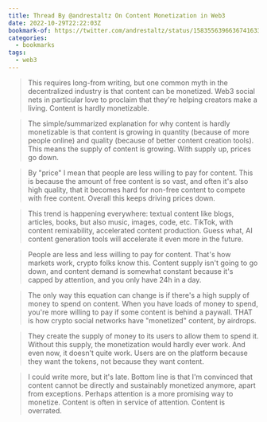 ```yaml
---
title: Thread By @andrestaltz On Content Monetization in Web3
date: 2022-10-29T22:22:03Z
bookmark-of: https://twitter.com/andrestaltz/status/1583556396636741633
categories:
  - bookmarks
tags:
  - web3
---
```


> This requires long-from writing, but one common myth in the decentralized industry is that content can be monetized. Web3 social nets in particular love to proclaim that they're helping creators make a living. Content is hardly monetizable.

> The simple/summarized explanation for why content is hardly monetizable is that content is growing in quantity (because of more people online) and quality (because of better content creation tools). This means the supply of content is growing. With supply up, prices go down.

> By "price" I mean that people are less willing to pay for content. This is because the amount of free content is so vast, and often it's also high quality, that it becomes hard for non-free content to compete with free content. Overall this keeps driving prices down.

> This trend is happening everywhere: textual content like blogs, articles, books, but also music, images, code, etc. TikTok, with content remixability, accelerated content production. Guess what, AI content generation tools will accelerate it even more in the future.

> People are less and less willing to pay for content. That's how markets work, crypto folks know this. Content supply isn't going to go down, and content demand is somewhat constant because it's capped by attention, and you only have 24h in a day.

> The only way this equation can change is if there's a high supply of money to spend on content. When you have loads of money to spend, you're more willing to pay if some content is behind a paywall. THAT is how crypto social networks have "monetized" content, by airdrops.

> They create the supply of money to its users to allow them to spend it. Without this supply, the monetization would hardly ever work. And even now, it doesn't quite work. Users are on the platform because they want the tokens, not because they want content.

> I could write more, but it's late. Bottom line is that I'm convinced that content cannot be directly and sustainably monetized anymore, apart from exceptions. Perhaps attention is a more promising way to monetize. Content is often in service of attention. Content is overrated.
